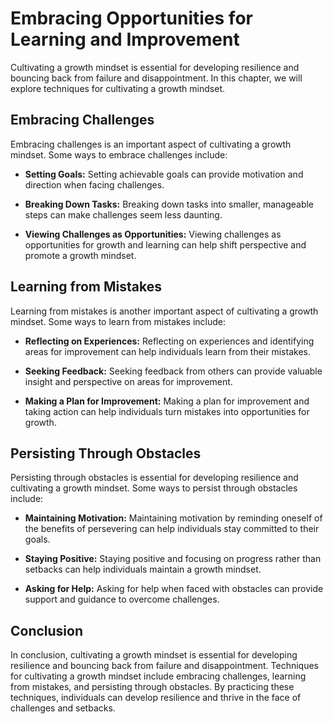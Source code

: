 Embracing Opportunities for Learning and Improvement
=============================================================================================

Cultivating a growth mindset is essential for developing resilience and bouncing back from failure and disappointment. In this chapter, we will explore techniques for cultivating a growth mindset.

Embracing Challenges
--------------------

Embracing challenges is an important aspect of cultivating a growth mindset. Some ways to embrace challenges include:

* **Setting Goals:** Setting achievable goals can provide motivation and direction when facing challenges.

* **Breaking Down Tasks:** Breaking down tasks into smaller, manageable steps can make challenges seem less daunting.

* **Viewing Challenges as Opportunities:** Viewing challenges as opportunities for growth and learning can help shift perspective and promote a growth mindset.

Learning from Mistakes
----------------------

Learning from mistakes is another important aspect of cultivating a growth mindset. Some ways to learn from mistakes include:

* **Reflecting on Experiences:** Reflecting on experiences and identifying areas for improvement can help individuals learn from their mistakes.

* **Seeking Feedback:** Seeking feedback from others can provide valuable insight and perspective on areas for improvement.

* **Making a Plan for Improvement:** Making a plan for improvement and taking action can help individuals turn mistakes into opportunities for growth.

Persisting Through Obstacles
----------------------------

Persisting through obstacles is essential for developing resilience and cultivating a growth mindset. Some ways to persist through obstacles include:

* **Maintaining Motivation:** Maintaining motivation by reminding oneself of the benefits of persevering can help individuals stay committed to their goals.

* **Staying Positive:** Staying positive and focusing on progress rather than setbacks can help individuals maintain a growth mindset.

* **Asking for Help:** Asking for help when faced with obstacles can provide support and guidance to overcome challenges.

Conclusion
----------

In conclusion, cultivating a growth mindset is essential for developing resilience and bouncing back from failure and disappointment. Techniques for cultivating a growth mindset include embracing challenges, learning from mistakes, and persisting through obstacles. By practicing these techniques, individuals can develop resilience and thrive in the face of challenges and setbacks.
